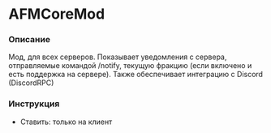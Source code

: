 # AFMCoreMod

### Описание
Мод, для всех серверов. Показывает уведомления с сервера, отправляемые командой /notify, текущую фракцию (если включено и есть поддержка на сервере).
Также обеспечивает интеграцию с Discord (DiscordRPC)

### Инструкция
* Ставить: только на клиент
